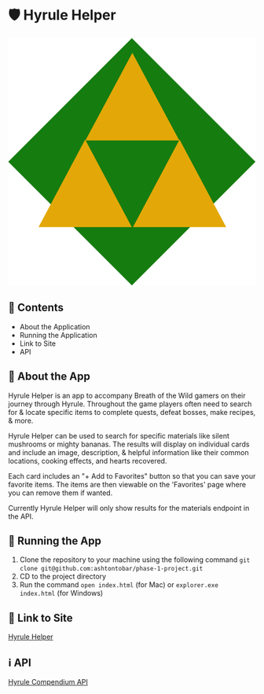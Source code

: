 # 🛡️ Hyrule Helper 
![hyrule helper logo](https://raw.githubusercontent.com/ashtontobar/phase-1-project/b9cf5cc0d325783719871771fa6f03e9218f3d1d/images/triforce_logo.svg)

## 📖 Contents 
- About the Application
- Running the Application 
- Link to Site
- API

## 👋 About the App
Hyrule Helper is an app to accompany Breath of the Wild gamers on their journey through Hyrule. Throughout the game players often need to search for & locate specific items to complete quests, defeat bosses, make recipes, & more. 

Hyrule Helper can be used to search for specific materials like silent mushrooms or mighty bananas. The results will display on individual cards and include an image, description, & helpful information like their common locations, cooking effects, and hearts recovered. 

Each card includes an "+ Add to Favorites" button so that you can save your favorite items. The items are then viewable on the 'Favorites' page where you can remove them if wanted. 

Currently Hyrule Helper will only show results for the materials endpoint in the API. 

## 🏃 Running the App
1. Clone the repository to your machine using the following command `git clone git@github.com:ashtontobar/phase-1-project.git`
2. CD to the project directory
3. Run the command `open index.html` (for Mac) or `explorer.exe index.html` (for Windows)

## 🔗 Link to Site
[Hyrule Helper](https://ashtontobar.github.io/phase-1-project/index.html)


## ℹ️ API
[Hyrule Compendium API](https://gadhagod.github.io/Hyrule-Compendium-API/#/?id=category) 
